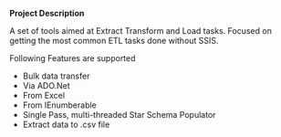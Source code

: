 **Project Description**

A set of tools aimed at Extract Transform and Load tasks.
Focused on getting the most common ETL tasks done without SSIS.


Following Features are supported
* Bulk data transfer
* Via ADO.Net
* From Excel
* From IEnumberable
* Single Pass, multi-threaded Star Schema Populator
* Extract data to .csv file


